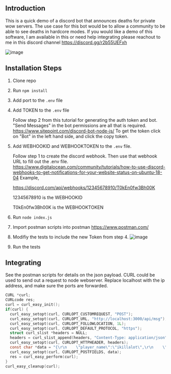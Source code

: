 ## Introduction

This is a quick demo of a discord bot that announces deaths for private wow servers. The use case for this bot would be to allow a community to be able to see deaths in hardcore modes. If you would like a demo of this software, I am available in this or need help integrating please reachout to me in this discord channel https://discord.gg/r2b55UEFxh
    
![image](https://user-images.githubusercontent.com/26101774/119304046-88314000-bc1b-11eb-99d7-c3c5916f8653.png)

## Installation Steps

1. Clone repo
2. Run `npm install`
3. Add port to the  `.env` file
4. Add TOKEN to the `.env` file 
    
    Follow step 2 from this tutorial for generating the auth token and bot. 
    "Send Messages" in the bot permissions are all that is required.
    https://www.sitepoint.com/discord-bot-node-js/
    To get the token click on "Bot" in the left hand side, and click the copy token.
5. Add WEBHOOKID and WEBHOOKTOKEN to the `.env` file. 
    
    Follow step 1 to create the discord webhook. Then use that webhook URL to fill out the .env file. 
    https://www.digitalocean.com/community/tutorials/how-to-use-discord-webhooks-to-get-notifications-for-your-website-status-on-ubuntu-18-04 
    Example, 

    https://discord.com/api/webhooks/12345678910/T0kEn0fw3Bh00K 

    12345678910 is the WEBHOOKID 

    T0kEn0fw3Bh00K is the WEBHOOKTOKEN 
  
6. Run `node index.js`
7. Import postman scripts into postman https://www.postman.com/
8. Modifiy the tests to include the new Token from step 4.
    ![image](https://user-images.githubusercontent.com/26101774/119303713-11944280-bc1b-11eb-9d19-cf797731dee5.png)
9. Run the tests

## Integrating

See the postman scripts for details on the json payload. CURL could be used to send out a request to node webserver.
Replace localhost with the ip address, and make sure the ports are forwarded.
```c
CURL *curl;
CURLcode res;
curl = curl_easy_init();
if(curl) {
  curl_easy_setopt(curl, CURLOPT_CUSTOMREQUEST, "POST");
  curl_easy_setopt(curl, CURLOPT_URL, "http://localhost:3000/api/msg");
  curl_easy_setopt(curl, CURLOPT_FOLLOWLOCATION, 1L);
  curl_easy_setopt(curl, CURLOPT_DEFAULT_PROTOCOL, "https");
  struct curl_slist *headers = NULL;
  headers = curl_slist_append(headers, "Content-Type: application/json");
  curl_easy_setopt(curl, CURLOPT_HTTPHEADER, headers);
  const char *data = "{\r\n    \"player_name\":\"ikillalot\",\r\n    \"map_id\":\"215\",\r\n    \"local_pos_x\":\"63.2\",\r\n    \"local_pos_y\":\"82.3\",\r\n    \"token\":\"SECRESSECSEFCSERSERSERSER\"\r\n}";
  curl_easy_setopt(curl, CURLOPT_POSTFIELDS, data);
  res = curl_easy_perform(curl);
}
curl_easy_cleanup(curl);
```
